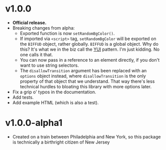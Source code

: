 # v1.0.0

- **Official release.**
- Breaking changes from alpha:
  - Exported function is now `setRandomBgColor()`.
  - If imported via `<script>` tag, `setRandomBgColor` will be exported on the `BIFFUD` object, rather globally. `BIFFUD` is a global object. Why do this? It's what we in the biz call the [YUI](https://yuilibrary.com/yui/docs/yui/) pattern. I'm just kidding. No one calls it that.
  - You can now pass in a reference to an element directly, if you don't want to use string selectors.
  - The `disallowTransition` argument has been replaced with an `options` object instead, where `disallowTransition` is the only property of that object that we understand. That way there's less technical hurdles to bloating this library with more options later.
- Fix a grip o' typos in the documentation.
- Add tests.
- Add example HTML (which is also a test).

# v1.0.0-alpha1

- Created on a train between Philadelphia and New York, so this package is technically a birthright citizen of New Jersey
